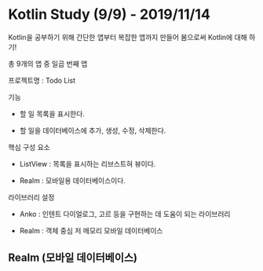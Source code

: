 # Kotlin Study (9/9) - 2019/11/14

Kotlin을 공부하기 위해 간단한 앱부터 복잡한 앱까지 만들어 봄으로써 Kotlin에 대해 하기!

총 9개의 앱 중 일곱 번째 앱

프로젝트명 : Todo List

기능

* 할 일 목록을 표시한다.
  
* 할 일을 데이터베이스에 추가, 생성, 수정, 삭제한다.
  

핵심 구성 요소

* ListView : 목록을 표시하는 리브스트혀 뷰이다.
  
* Realm : 모바일용 데이터베이스이다.
  
라이브러리 설정

* Anko : 인텐트 다이얼로그, 고르 등을 구현하는 데 도움이 되는 라이브러리
  
* Realm : 객체 중심 저 메모리 모바일 데이터베이스

## Realm (모바일 데이터베이스)

